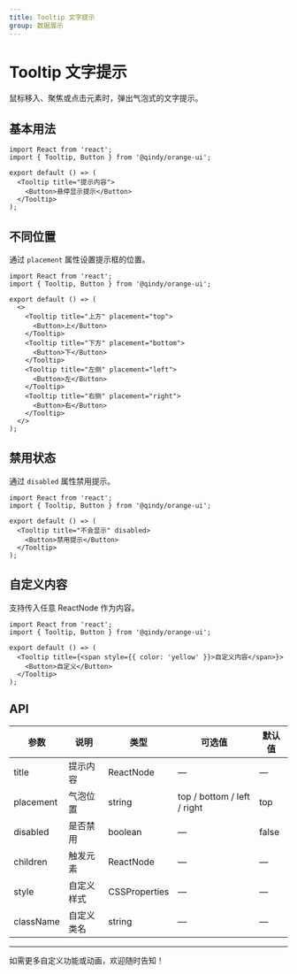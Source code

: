```yaml
---
title: Tooltip 文字提示
group: 数据展示
---
```


# Tooltip 文字提示

鼠标移入、聚焦或点击元素时，弹出气泡式的文字提示。

## 基本用法

```tsx
import React from 'react';
import { Tooltip, Button } from '@qindy/orange-ui';

export default () => (
  <Tooltip title="提示内容">
    <Button>悬停显示提示</Button>
  </Tooltip>
);
```

## 不同位置

通过 `placement` 属性设置提示框的位置。

```tsx
import React from 'react';
import { Tooltip, Button } from '@qindy/orange-ui';

export default () => (
  <>
    <Tooltip title="上方" placement="top">
      <Button>上</Button>
    </Tooltip>
    <Tooltip title="下方" placement="bottom">
      <Button>下</Button>
    </Tooltip>
    <Tooltip title="左侧" placement="left">
      <Button>左</Button>
    </Tooltip>
    <Tooltip title="右侧" placement="right">
      <Button>右</Button>
    </Tooltip>
  </>
);
```

## 禁用状态

通过 `disabled` 属性禁用提示。

```tsx
import React from 'react';
import { Tooltip, Button } from '@qindy/orange-ui';

export default () => (
  <Tooltip title="不会显示" disabled>
    <Button>禁用提示</Button>
  </Tooltip>
);
```

## 自定义内容

支持传入任意 ReactNode 作为内容。

```tsx
import React from 'react';
import { Tooltip, Button } from '@qindy/orange-ui';

export default () => (
  <Tooltip title={<span style={{ color: 'yellow' }}>自定义内容</span>}>
    <Button>自定义</Button>
  </Tooltip>
);
```

## API

| 参数      | 说明       | 类型          | 可选值                      | 默认值 |
| --------- | ---------- | ------------- | --------------------------- | ------ |
| title     | 提示内容   | ReactNode     | —                           | —      |
| placement | 气泡位置   | string        | top / bottom / left / right | top    |
| disabled  | 是否禁用   | boolean       | —                           | false  |
| children  | 触发元素   | ReactNode     | —                           | —      |
| style     | 自定义样式 | CSSProperties | —                           | —      |
| className | 自定义类名 | string        | —                           | —      |

---

如需更多自定义功能或动画，欢迎随时告知！
